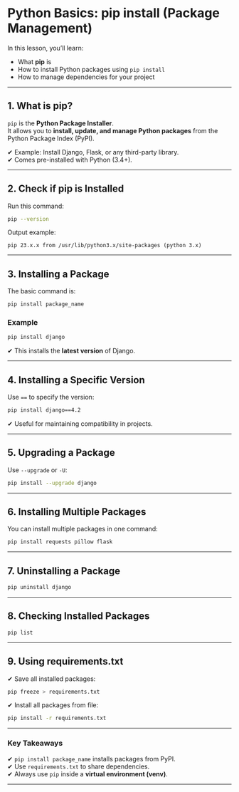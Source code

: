 # Python Basics: pip install (Package Management)

In this lesson, you’ll learn:

- What **pip** is
- How to install Python packages using `pip install`
- How to manage dependencies for your project

---

## 1. What is pip?

`pip` is the **Python Package Installer**.  
It allows you to **install, update, and manage Python packages** from the Python Package Index (PyPI).

✔ Example: Install Django, Flask, or any third-party library.  
✔ Comes pre-installed with Python (3.4+).

---

## 2. Check if pip is Installed

Run this command:

```bash
pip --version
```

Output example:

```
pip 23.x.x from /usr/lib/python3.x/site-packages (python 3.x)
```

---

## 3. Installing a Package

The basic command is:

```bash
pip install package_name
```

### **Example**

```bash
pip install django
```

✔ This installs the **latest version** of Django.

---

## 4. Installing a Specific Version

Use `==` to specify the version:

```bash
pip install django==4.2
```

✔ Useful for maintaining compatibility in projects.

---

## 5. Upgrading a Package

Use `--upgrade` or `-U`:

```bash
pip install --upgrade django
```

---

## 6. Installing Multiple Packages

You can install multiple packages in one command:

```bash
pip install requests pillow flask
```

---

## 7. Uninstalling a Package

```bash
pip uninstall django
```

---

## 8. Checking Installed Packages

```bash
pip list
```

---

## 9. Using requirements.txt

✔ Save all installed packages:

```bash
pip freeze > requirements.txt
```

✔ Install all packages from file:

```bash
pip install -r requirements.txt
```

---

### Key Takeaways

✔ `pip install package_name` installs packages from PyPI.  
✔ Use `requirements.txt` to share dependencies.  
✔ Always use `pip` inside a **virtual environment (venv)**.

---
